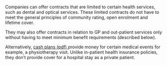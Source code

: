 ###

Companies can offer contracts that are limited to certain health services,
such as dental and optical services. These limited contracts do not have to
meet the general principles of community rating, open enrolment and lifetime
cover.

They may also offer contracts in relation to GP and out-patient services only
without having to meet minimum benefit requirements (described below).

Alternatively, [ cash plans (pdf)
](https://www.hia.ie/sites/default/files/2022-11/june-2017-cash-plans.pdf)
provide money for certain medical events for example, a physiotherapy visit.
Unlike in-patient health insurance policies, they don’t provide cover for a
hospital stay as a private patient.
